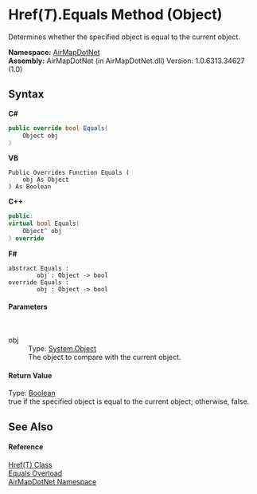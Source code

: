 # Href(*T*).Equals Method (Object)
 

Determines whether the specified object is equal to the current object.

**Namespace:**&nbsp;<a href="N_AirMapDotNet">AirMapDotNet</a><br />**Assembly:**&nbsp;AirMapDotNet (in AirMapDotNet.dll) Version: 1.0.6313.34627 (1.0)

## Syntax

**C#**<br />
``` C#
public override bool Equals(
	Object obj
)
```

**VB**<br />
``` VB
Public Overrides Function Equals ( 
	obj As Object
) As Boolean
```

**C++**<br />
``` C++
public:
virtual bool Equals(
	Object^ obj
) override
```

**F#**<br />
``` F#
abstract Equals : 
        obj : Object -> bool 
override Equals : 
        obj : Object -> bool 
```


#### Parameters
&nbsp;<dl><dt>obj</dt><dd>Type: <a href="http://msdn2.microsoft.com/en-us/library/e5kfa45b" target="_blank">System.Object</a><br />The object to compare with the current object.</dd></dl>

#### Return Value
Type: <a href="http://msdn2.microsoft.com/en-us/library/a28wyd50" target="_blank">Boolean</a><br />true if the specified object is equal to the current object; otherwise, false.

## See Also


#### Reference
<a href="T_AirMapDotNet_Href_1">Href(T) Class</a><br /><a href="Overload_AirMapDotNet_Href_1_Equals">Equals Overload</a><br /><a href="N_AirMapDotNet">AirMapDotNet Namespace</a><br />